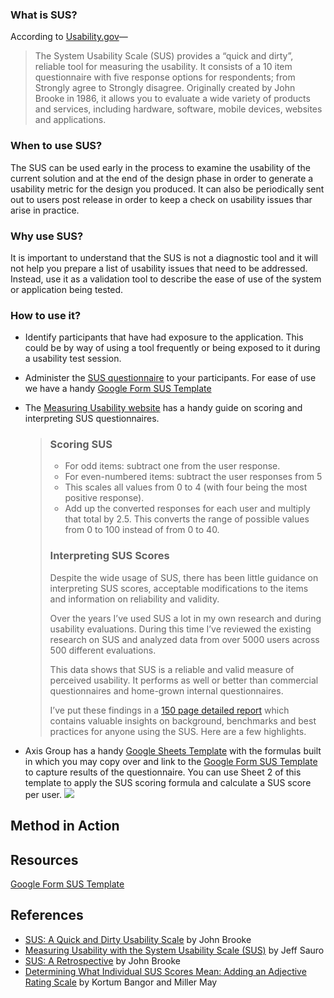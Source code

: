 ### What is SUS?

According to [Usability.gov](https://www.usability.gov/how-to-and-tools/methods/system-usability-scale.html)— 

> The System Usability Scale (SUS) provides a “quick and dirty”, reliable tool for measuring the usability.   It consists of a 10 item questionnaire with five response options for respondents; from Strongly agree to Strongly disagree.  Originally created by John Brooke in 1986, it allows you to evaluate a wide variety of products and services, including hardware, software, mobile devices, websites and applications.  

### When to use SUS?
The SUS can be used early in the process to examine the usability of the current solution and at the end of the design phase in order to generate a usability metric for the design you produced. It can also be periodically sent out to users post release in order to keep a check on usability issues thar arise in practice.


### Why use SUS?
It is important to understand that the SUS is not a diagnostic tool and it will not help you prepare a list of usability issues that need to be addressed. Instead, use it as a validation tool to describe the ease of use of the system or application being tested.

### How to use it?

- Identify participants that have had exposure to the application. This could be by way of using a tool frequently or being exposed to it during a usability test session.

- Administer the [SUS questionnaire](http://www.measuringux.com/sus.pdf) to your participants. For ease of use we have a handy [Google Form SUS Template](https://drive.google.com/open?id=1ETKDGN38acgyglEb7lAApT3792VklHKQ4EUnXr84Ox8)

- The [Measuring Usability website](https://measuringu.com/sus/) has a handy guide on scoring and interpreting SUS questionnaires.

  > ### Scoring SUS
  >
  > - For odd items: subtract one from the user response.
  > - For even-numbered items: subtract the user responses from 5
  > - This scales all values from 0 to 4 (with four being the most positive response).
  > - Add up the converted responses for each user and multiply that total by 2.5. This converts the range of possible values from 0 to 100 instead of from 0 to 40.
  >
  > ### Interpreting SUS Scores
  >
  > Despite the wide usage of SUS, there has been little guidance on interpreting SUS scores, acceptable modifications to the items and information on reliability and validity.
  >
  > Over the years I’ve used SUS a lot in my own research and during usability evaluations. During this time I’ve reviewed the existing research on SUS and analyzed data from over 5000 users across 500 different evaluations.
  >
  > This data shows that SUS is a reliable and valid measure of perceived usability. It performs as well or better than commercial questionnaires and home-grown internal questionnaires.
  >
  > I’ve put these findings in a [150 page detailed report](http://www.measuringusability.com/products/SUSpack) which contains valuable insights on background, benchmarks and best practices for anyone using the SUS. Here are a few highlights.

- Axis Group has a handy [Google Sheets Template](https://docs.google.com/spreadsheets/d/1Uj3wfAPWDsu69uAFu8zi4d5O0rs3G5MWt4SZru7ld-A/edit?usp=sharing) with the formulas built in which you may copy over and link to the  [Google Form SUS Template](https://drive.google.com/open?id=1ETKDGN38acgyglEb7lAApT3792VklHKQ4EUnXr84Ox8) to capture results of the questionnaire. You can use Sheet 2 of this template to apply the SUS scoring formula and calculate a SUS score per user.
![](applying-SUS-formula.gif)

## Method in Action

## Resources
[Google Form SUS Template](https://drive.google.com/open?id=1ETKDGN38acgyglEb7lAApT3792VklHKQ4EUnXr84Ox8)

## References

- [SUS: A Quick and Dirty Usability Scale](http://www.usabilitynet.org/trump/documents/Suschapt.doc) by John Brooke
- [Measuring Usability with the System Usability Scale (SUS)](http://www.measuringusability.com/sus.php) by Jeff Sauro
- [SUS: A Retrospective](http://www.upassoc.org/upa_publications/jus/2013february/JUS_Brooke_February_2013.pdf) by John Brooke
- [Determining What Individual SUS Scores Mean: Adding an Adjective Rating Scale](http://www.usabilityprofessionals.org/upa_publications/jus/2009may/JUS_Bangor_May2009.pdf) by Kortum Bangor and Miller May

